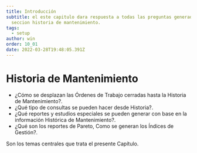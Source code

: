 ```yaml
---
title: Introducción
subtitle: el este capitulo dara respuesta a todas las preguntas generadas de la
  seccion historia de mantenimiento.
tags:
  - setup
author: win
order: 10_01
date: 2022-03-28T19:48:05.391Z
---
```

# Historia de Mantenimiento

- ¿Cómo se desplazan las Órdenes de Trabajo cerradas hasta la Historia de Mantenimiento?.
- ¿Qué tipo de consultas se pueden hacer desde Historia?.
- ¿Qué reportes y estudios especiales se pueden generar con base en la información Histórica de  Mantenimiento?.
- ¿Qué son los reportes de Pareto,  Como se generan los Índices de Gestión?.

Son los temas centrales que trata el presente Capítulo.
